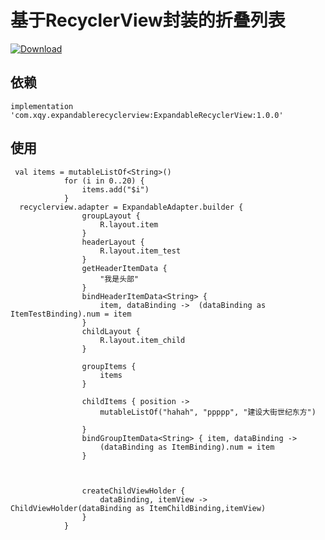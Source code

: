 # 基于RecyclerView封装的折叠列表

[ ![Download](https://api.bintray.com/packages/xqy666666/maven/ExpandableRecyclerView/images/download.svg?version=1.0.0) ](https://bintray.com/xqy666666/maven/ExpandableRecyclerView/1.0.0/link)

## 依赖

`implementation 'com.xqy.expandablerecyclerview:ExpandableRecyclerView:1.0.0'`

## 使用

```
 val items = mutableListOf<String>()
            for (i in 0..20) {
                items.add("$i")
            }
  recyclerview.adapter = ExpandableAdapter.builder {
                groupLayout {
                    R.layout.item
                }
                headerLayout {
                    R.layout.item_test
                }
                getHeaderItemData {
                    "我是头部"
                }
                bindHeaderItemData<String> {
                    item, dataBinding ->  (dataBinding as ItemTestBinding).num = item
                }
                childLayout {
                    R.layout.item_child
                }

                groupItems {
                    items
                }

                childItems { position ->
                    mutableListOf("hahah", "ppppp", "建设大街世纪东方")

                }
                bindGroupItemData<String> { item, dataBinding ->
                    (dataBinding as ItemBinding).num = item
                }



                createChildViewHolder {
                    dataBinding, itemView ->  ChildViewHolder(dataBinding as ItemChildBinding,itemView)
                }
            }
```
